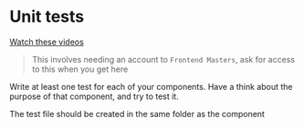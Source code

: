 # Unit tests

[Watch these videos](https://frontendmasters.com/courses/testing-practices-principles/)

> This involves needing an account to `Frontend Masters`, ask for access to this when you get here

Write at least one test for each of your components. Have a think about the purpose of that component, and try to test it.

The test file should be created in the same folder as the component
